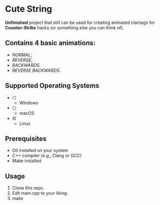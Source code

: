 # Cute String
**Unfinished** project that still can be used for creating animated clantags for **Counter-Strike** hacks (or something else you can think of).

## Contains 4 basic animations:
- *NORMAL*;
- *REVERSE*;
- *BACKWARDS*.
- *REVERSE BACKWARDS*.

## Supported Operating Systems

- [ ] - Windows
- [ ] - macOS
- [X] - Linux

## Prerequisites
- Git installed on your system
- C++ compiler (e.g., Clang or GCC)
- Make installed

## Usage
1. Clone this repo.
2. Edit main.cpp to your liking.
3. make
